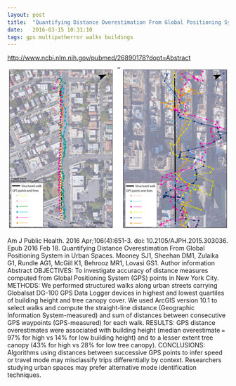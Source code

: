 ```yaml
---
layout: post
title:  "Quantifying Distance Overestimation From Global Positioning System in Urban Spaces"
date:   2016-03-15 10:31:10
tags: gps multipatherror walks buildings
---
```




http://www.ncbi.nlm.nih.gov/pubmed/26890178?dopt=Abstract


![](img/gps_walks_2.png)



Am J Public Health. 2016 Apr;106(4):651-3. doi: 10.2105/AJPH.2015.303036. Epub 2016 Feb 18.
Quantifying Distance Overestimation From Global Positioning System in Urban Spaces.
Mooney SJ1, Sheehan DM1, Zulaika G1, Rundle AG1, McGill K1, Behrooz MR1, Lovasi GS1.
Author information
Abstract
OBJECTIVES:
To investigate accuracy of distance measures computed from Global Positioning System (GPS) points in New York City.
METHODS:
We performed structured walks along urban streets carrying Globalsat DG-100 GPS Data Logger devices in highest and lowest quartiles of building height and tree canopy cover. We used ArcGIS version 10.1 to select walks and compute the straight-line distance (Geographic Information System-measured) and sum of distances between consecutive GPS waypoints (GPS-measured) for each walk.
RESULTS:
GPS distance overestimates were associated with building height (median overestimate = 97% for high vs 14% for low building height) and to a lesser extent tree canopy (43% for high vs 28% for low tree canopy).
CONCLUSIONS:
Algorithms using distances between successive GPS points to infer speed or travel mode may misclassify trips differentially by context. Researchers studying urban spaces may prefer alternative mode identification techniques.